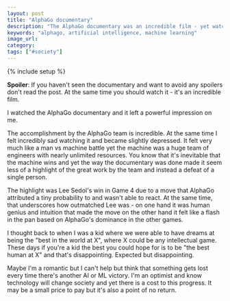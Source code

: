 ```yaml
---
layout: post
title: "AlphaGo documentary"
description: "The AlphaGo documentary was an incredible film - yet watching it really hit home that we're in a new era."
keywords: "alphago, artificial intelligence, machine learning"
image_url:
category:
tags: ["#society"]
---
```

{% include setup %}

<amp-youtube data-videoid="WXuK6gekU1Y" layout="responsive" width="1280" height="720"></amp-youtube>

**Spoiler**: If you haven't seen the documentary and want to avoid any spoilers don't read the post. At the same time you should watch it - it's an incredible film.

I watched the AlphaGo documentary and it left a powerful impression on me.

The accomplishment by the AlphaGo team is incredible. At the same time I felt incredibly sad watching it and became slightly depressed. It felt very much like a man vs machine battle yet the machine was a huge team of engineers with nearly unlimited resources. You know that it's inevitable that the machine wins and yet the way the documentary was done made it seem less of a highlight of the great work by the team and instead a defeat of a single person.

The highlight was Lee Sedol's win in Game 4 due to a move that AlphaGo attributed a tiny probability to and wasn't able to react. At the same time, that underscores how outmatched Lee was - on one hand it was human genius and intuition that made the move on the other hand it felt like a flash in the pan based on AlphaGo's dominance in the other games.

I thought back to when I was a kid where we were able to have dreams at being the "best in the world at X", where X could be any intellectual game. These days if you're a kid the best you could hope for is to be "the best human at X" and that's disappointing. Expected but disappointing.

Maybe I'm a romantic but I can't help but think that something gets lost every time there's another AI or ML victory. I'm an optimist and know technology will change society and yet there is a cost to this progress. It may be a small price to pay but it's also a point of no return.
